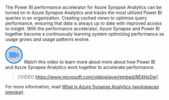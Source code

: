 The Power BI performance accelerator for Azure Synapse Analytics can be turned on in Azure Synapse Analytics and tracks the most utilized Power BI queries in an organization. Creating cached views to optimize query performance, ensuring that data is always up to date with improved access to insight.​ With the performance accelerator, Azure Synapse and Power BI together become a continuously learning system optimizing performance as usage grows and usage patterns evolve.

![Icon indicating play video](../media/video-icon.png)  Watch this video to learn more about more about how Power BI and Azure Synapse Analytics work together to accelerate performance.

> [!VIDEO https://www.microsoft.com/videoplayer/embed/RE4HxDw]

For more information, read [What is Azure Synapse Analytics (workspaces preview)](https://docs.microsoft.com/azure/synapse-analytics/overview-what-is).


